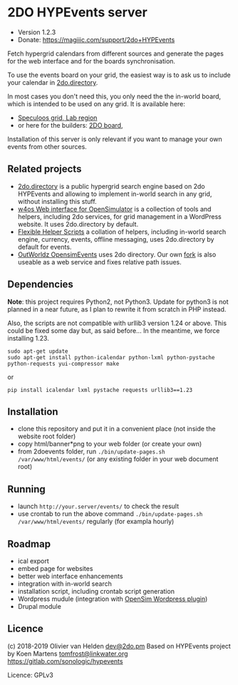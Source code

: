 # 2DO HYPEvents server

- Version 1.2.3
- Donate: <https://magiiic.com/support/2do+HYPEvents>

Fetch hypergrid calendars from different sources and generate the pages for the web interface and for the boards synchronisation.

To use the events board on your grid, the easiest way is to ask us to include your calendar in [2do.directory](https://2do.directory/).

In most cases you don't need this, you only need the the in-world board, which is intended to be used on any grid. It is available here:

- [Speculoos grid, Lab region](hop://speculoos.world:8002/Lab/128/128/22)
- or here for the builders: [2DO board](https://git.magiiic.com/opensimulator/2do-board),

Installation of this server is only relevant if you want to manage your own events from other sources.

## Related projects

- [2do.directory](https://2do.directory) is a public hypergrid search engine based on 2do HYPEvents and allowing to implement in-world search in any grid, without installing this stuff.
- [w4os Web interface for OpenSimulator](https://w4os.org) is a collection of tools and helpers, including 2do services, for grid management in a WordPress website. It uses 2do.directory by default.
- [Flexible Helper Scripts](https://github.com/GuduleLapointe/flexible_helper_scripts) a collation of helpers, including in-world search engine, currency, events, offline messaging, uses 2do.directory by default for events.
- [OutWorldz OpensimEvents](https://github.com/Outworldz/OpensimEvents) uses 2do directory. Our own [fork](https://github.com/GuduleLapointe/2do-search) is also useable as a web service and fixes relative path issues.

## Dependencies

**Note**: this project requires Python2, not Python3\. Update for python3 is not planned in a near future, as I plan to rewrite it from scratch in PHP instead.

Also, the scripts are not compatible with urllib3 version 1.24 or above. This could be fixed some day but, as said before... In the meantime, we force installing 1.23.

```shell
sudo apt-get update
sudo apt-get install python-icalendar python-lxml python-pystache python-requests yui-compressor make
```

or

```shell
pip install icalendar lxml pystache requests urllib3==1.23
```

## Installation

- clone this repository and put it in a convenient place (not inside the website root folder)
- copy html/banner*png to your web folder (or create your own)
- from 2doevents folder, run `./bin/update-pages.sh /var/www/html/events/` (or any existing folder in your web document root)

## Running

- launch `http://your.server/events/` to check the result
- use crontab to run the above command `./bin/update-pages.sh /var/www/html/events/` regularly (for exampla hourly)

## Roadmap

- ical export
- embed page for websites
- better web interface enhancements
- integration with in-world search
- installation script, including crontab script generation
- Wordpress mudule (integration with [OpenSim Wordpress plugin](https://git.magiiic.com/opensimulator/w4os))
- Drupal module

## Licence

(c) 2018-2019 Olivier van Helden [dev@2do.pm](mailto:dev@2do.pm) Based on HYPEvents project by Koen Martens [tomfrost@linkwater.org](mailto:tomfrost@linkwater.org) <https://gitlab.com/sonologic/hypevents>

Licence: GPLv3
